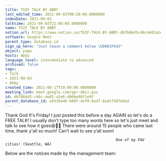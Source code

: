 ```yaml
---
title: TGIF TALK BY ABBY
last_edited_time: 2021-09-03T00:50:00.0000000
indexDate: 2021-09-03
talktime: 2021-09-03T22:00:00.0000000
name: TGIF TALK BY ABBY
notion_url: https://www.notion.so/TGIF-TALK-BY-ABBY-db7666d5c46c4e82a1e6d00be98f1e9f
software: Google Meet
parent_type: database_id
sign_up_here: "Just leave a comment below \U0001F642"
object: page
hosts: Abby
language_level: intermediate to advanced
archived: false
tags:
- Talk
- 2021-09-03
- Abby
created_time: 2021-08-17T19:09:00.0000000
meeting_link: meet.google.com/qpr-dbsi-puu
id: db7666d5-c46c-4e82-a1e6-d00be98f1e9f
parent_database_id: e9339446-880f-4ef0-8ad7-8ad1f507dded
---
```


Thank God It's Friday! I just posted this before a day AGAIN so let's do a FREE TALK!
I usually don't type too many words here so let's just meet and talk to see how it goes😆👍🏻
There were around 15 people who came last time, thank y'all so much!
Can’t wait to see y’all soon!




                                                      One of my FAV cities! (Seattle, WA)







Below are the notices made by the management team: 


